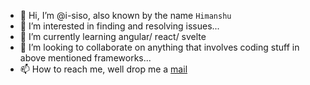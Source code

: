 - 👋 Hi, I’m @i-siso, also known by the name `Himanshu`
- 👀 I’m interested in finding and resolving issues...
- 🌱 I’m currently learning angular/ react/ svelte
- 💞️ I’m looking to collaborate on anything that involves coding stuff in above mentioned frameworks...
- 📫 How to reach me, well drop me a [mail](mailto:someone@yoursite.com)

<!---
i-siso/i-siso is a ✨ special ✨ repository because its `README.md` (this file) appears on your GitHub profile.
You can click the Preview link to take a look at your changes.
--->
